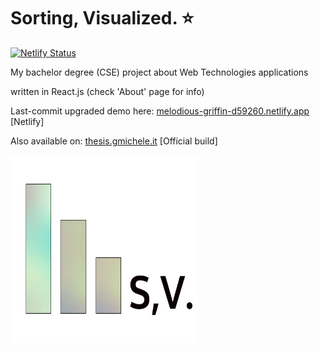 # Sorting, Visualized. ⭐

[![Netlify Status](https://api.netlify.com/api/v1/badges/aad8839d-95b4-4204-be94-65c3920c62d9/deploy-status)](https://app.netlify.com/sites/melodious-griffin-d59260/deploys)

My bachelor degree (CSE) project about Web Technologies applications

written in React.js (check 'About' page for info)

Last-commit upgraded demo here: <a href="https://melodious-griffin-d59260.netlify.app/" target="_blank" rel="noopener noreferrer">melodious-griffin-d59260.netlify.app</a> [Netlify]



Also available on: <a href="https://thesis.gmichele.it" target="_blank" rel="noopener noreferrer">thesis.gmichele.it</a> [Official build]


<img src="/public/logo512.png" width="300px"/>
